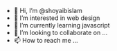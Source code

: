 - 👋 Hi, I’m @shoyaibislam
- 👀 I’m interested in web design 
- 🌱 I’m currently learning javascript 
- 💞️ I’m looking to collaborate on ...
- 📫 How to reach me ...

<!---
shoyaibislam/shoyaibislam is a ✨ special ✨ repository because its `README.md` (this file) appears on your GitHub profile.
You can click the Preview link to take a look at your changes.
--->
